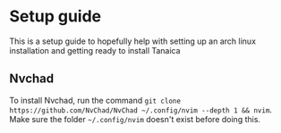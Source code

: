 # Setup guide

This is a setup guide to hopefully help with setting up an arch linux installation and getting ready to install Tanaica

## Nvchad

To install Nvchad, run the command `git clone https://github.com/NvChad/NvChad ~/.config/nvim --depth 1 && nvim`. Make sure the folder `~/.config/nvim` doesn't exist before doing this.
